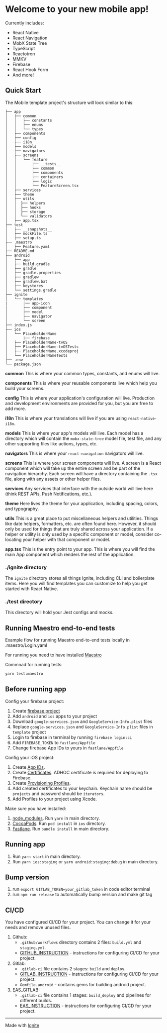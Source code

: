 # Welcome to your new mobile app!

Currently includes:

- React Native
- React Navigation
- MobX State Tree
- TypeScript
- Reactotron
- MMKV
- Firebase
- React Hook Form
- And more!

## Quick Start

The Mobile template project's structure will look similar to this:

```
├── app
│   ├── common
│   │   ├── constants
│   │   ├── enums
│   │   └── types
│   ├── components
│   ├── config
│   ├── i18n
│   ├── models
│   ├── navigators
│   ├── screens
│   │   └── feature
│   │       ├── __tests__
│   │       ├── common
│   │       ├── components
│   │       ├── containers
│   │       ├── logic
│   │       └── FeatureScreen.tsx
│   ├── services
│   ├── theme
│   ├── utils
│   │  ├── helpers
│   │  ├── hooks
│   │  ├── storage
│   │  └── validators
│   ├── app.tsx
├── test
│   ├── __snapshots__
│   ├── mockFile.ts
│   ├── setup.ts
├── .maestro
│   ├── Feature.yaml
├── README.md
├── android
│   ├── app
│   ├── build.gradle
│   ├── gradle
│   ├── gradle.properties
│   ├── gradlew
│   ├── gradlew.bat
│   ├── keystores
│   └── settings.gradle
├── ignite
│   └── templates
|       |── app-icon
│       ├── component
│       ├── model
│       ├── navigator
│       └── screen
├── index.js
├── ios
│   └── PlaceholderName
│       ├── firebase
│   ├── PlaceholderName-tvOS
│   ├── PlaceholderName-tvOSTests
│   ├── PlaceholderName.xcodeproj
│   └── PlaceholderNameTests
├── .env
└── package.json
```

**common**
This is where your common types, constants, and enums will live.

**components**
This is where your reusable components live which help you build your screens.

**config**
This is where your application's configuration will live. Production and development environments are provided for you, but you are free to add more.

**i18n**
This is where your translations will live if you are using `react-native-i18n`.

**models**
This is where your app's models will live. Each model has a directory which will contain the `mobx-state-tree` model file, test file, and any other supporting files like actions, types, etc.

**navigators**
This is where your `react-navigation` navigators will live.

**screens**
This is where your screen components will live. A screen is a React component which will take up the entire screen and be part of the navigation hierarchy. Each screen will have a directory containing the `.tsx` file, along with any assets or other helper files.

**services**
Any services that interface with the outside world will live here (think REST APIs, Push Notifications, etc.).

**theme**
Here lives the theme for your application, including spacing, colors, and typography.

**utils**
This is a great place to put miscellaneous helpers and utilities. Things like date helpers, formatters, etc. are often found here. However, it should only be used for things that are truly shared across your application. If a helper or utility is only used by a specific component or model, consider co-locating your helper with that component or model.

**app.tsx** This is the entry point to your app. This is where you will find the main App component which renders the rest of the application.

### ./ignite directory

The `ignite` directory stores all things Ignite, including CLI and boilerplate items. Here you will find templates you can customize to help you get started with React Native.

### ./test directory

This directory will hold your Jest configs and mocks.

## Running Maestro end-to-end tests

Example flow for running Maestro end-to-end tests locally in .maestro/Login.yaml

For running you need to have installed [Maestro](https://maestro.mobile.dev/getting-started/installing-maestro)

Commnad for running tests:

```bash
yarn test:maestro
```

## Before running app

Config your firebase project:

1. Create [firebase project](https://console.firebase.google.com/)
2. Add `android` and `ios` apps to your project
3. Download `google-services.json` and `GoogleService-Info.plist` files
4. Replace `google-services.json` and `GoogleService-Info.plist` files in `template` project
5. Login to firebase in terminal by running `firebase login:ci`
6. Add `FIREBASE_TOKEN` to `fastlane/Appfile`
7. Change firebase App IDs to yours in `fastlane/Appfile`

Config your iOS project:

1. Create [App IDs](https://developer.apple.com/account/resources/identifiers/list/appId).
2. Create [Certificates](https://developer.apple.com/account/resources/certificates/list). ADHOC certificate is required for deploying to Firebase.
3. Create [Provisioning Profiles](https://developer.apple.com/account/resources/profiles/list).
4. Add created certificates to your keychain. Keychain name should be `projects` and password should be `iterators`.
5. Add Profiles to your project using Xcode.

Make sure you have installed:

1. [node_modules](https://classic.yarnpkg.com/en/docs/install/#mac-stable). Run `yarn` in main directory.
2. [CocoaPods](https://cocoapods.org/). Run `pod install` in `ios` directory.
3. [Fastlane](https://docs.fastlane.tools/getting-started/ios/setup/). Run `bundle install` in main directory.

## Running app

1. Run `yarn start` in main directory.
2. Run `yarn ios:staging` or `yarn android:staging:debug` in main directory.

## Bump version

1. run `export GITLAB_TOKEN=your_gitlab_token` in code editor terminal
2. run `npm run release` to automatically bump version and make git tag

## CI/CD

You have configured CI/CD for your project. You can change it for your needs and remove unused files.

1. Github:
   - `.github/workflows` directory contains 2 files: `build.yml` and `staging.yml`.
   - [GITHUB_INSTRUCTION](GITHUB_INSTRUCTION.md) - instructions for configuring CI/CD for your project.
2. Gitlab:
   - `.gitlab-ci` file contains 2 stages: `build` and `deploy`.
   - [GITLAB_INSTRUCTION](GITLAB_INSTRUCTION.md) - instructions for configuring CI/CD for your project.
   - `Gemfile.android` - contains gems for building android project.
3. EAS_GITLAB:
   - `.gitlab-ci` file contains 1 stages: `build_deploy` and pipelines for different builds.
   - [EAS_INSTRUCTION](EAS_INSTRUCTION.md) - instructions for configuring CI/CD for your project.

---

Made with [Ignite](https://github.com/infinitered/ignite)
